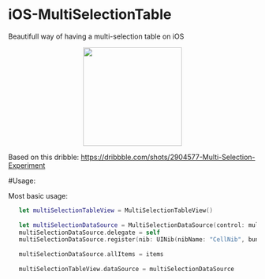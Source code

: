 # iOS-MultiSelectionTable
Beautifull way of having a multi-selection table on iOS

<p align="center">
  <img src="https://cloud.githubusercontent.com/assets/3007012/20760296/8250bade-b717-11e6-89b5-397d6653b5b5.gif"
  width="200px">
</p>

Based on this dribble:
https://dribbble.com/shots/2904577-Multi-Selection-Experiment

#Usage:

Most basic usage:

```swift
   let multiSelectionTableView = MultiSelectionTableView()
   
   let multiSelectionDataSource = MultiSelectionDataSource(control: multiSelectionTableView)
   multiSelectionDataSource.delegate = self
   multiSelectionDataSource.register(nib: UINib(nibName: "CellNib", bundle: nil), for: "CellIdentifier")
        
   multiSelectionDataSource.allItems = items
       
   multiSelectionTableView.dataSource = multiSelectionDataSource
   ```

